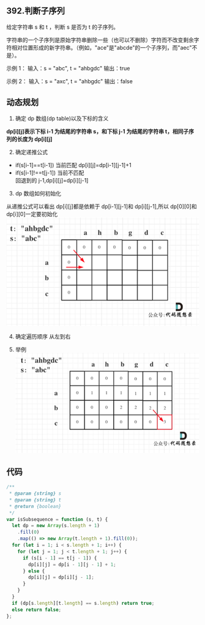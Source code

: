 ## 392.判断子序列

给定字符串 s 和 t ，判断 s 是否为 t 的子序列。

字符串的一个子序列是原始字符串删除一些（也可以不删除）字符而不改变剩余字符相对位置形成的新字符串。（例如，"ace"是"abcde"的一个子序列，而"aec"不是）。

示例 1： 输入：s = "abc", t = "ahbgdc" 输出：true

示例 2： 输入：s = "axc", t = "ahbgdc" 输出：false

## 动态规划

1. 确定 dp 数组(dp table)以及下标的含义

**dp[i][j]表示下标 i-1 为结尾的字符串 s，和下标 j-1 为结尾的字符串 t，相同子序列的长度为 dp[i][j]**

2. 确定递推公式

- if(s[i-1]==t[i-1]) 当前匹配
  dp[i][j]=dp[i-1][j-1]+1
- if(s[i-1]!==t[j-1]) 当前不匹配\
  回退到的 j-1,dp[i][j]=dp[i][j-1]

3. dp 数组如何初始化

从递推公式可以看出 dp[i][j]都是依赖于 dp[i-1][j-1]和 dp[i][j-1],所以 dp[0][0]和 dp[i][0]一定要初始化
![这是图片](./1.png)

4. 确定遍历顺序
   从左到右

5. 举例
   ![这是图片](1.jpg)

## 代码

```js
/**
 * @param {string} s
 * @param {string} t
 * @return {boolean}
 */
var isSubsequence = function (s, t) {
  let dp = new Array(s.length + 1)
    .fill(0)
    .map(() => new Array(t.length + 1).fill(0));
  for (let i = 1; i < s.length + 1; i++) {
    for (let j = 1; j < t.length + 1; j++) {
      if (s[i - 1] == t[j - 1]) {
        dp[i][j] = dp[i - 1][j - 1] + 1;
      } else {
        dp[i][j] = dp[i][j - 1];
      }
    }
  }
  if (dp[s.length][t.length] == s.length) return true;
  else return false;
};
```
